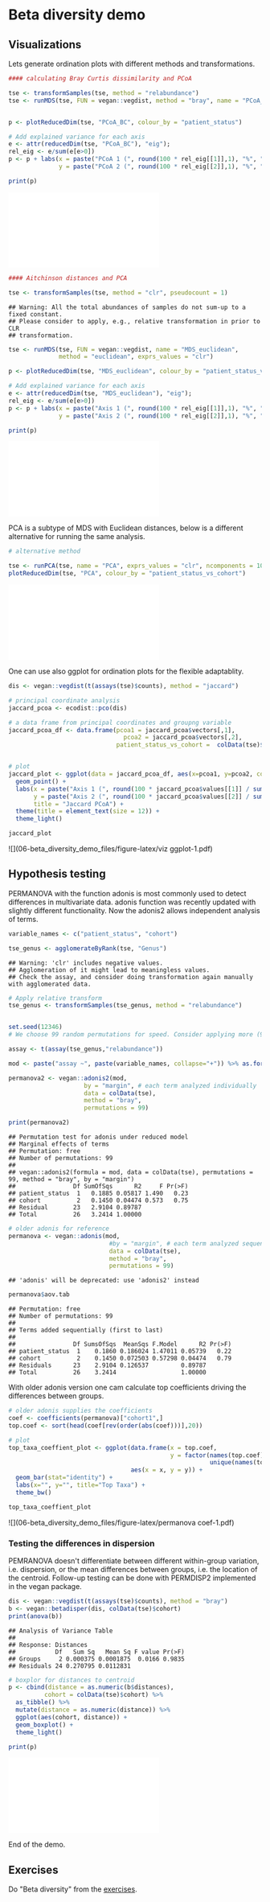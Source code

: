 # Beta diversity demo 



## Visualizations

Lets generate ordination plots with different methods and transformations.



```r
#### calculating Bray Curtis dissimilarity and PCoA

tse <- transformSamples(tse, method = "relabundance")
tse <- runMDS(tse, FUN = vegan::vegdist, method = "bray", name = "PCoA_BC", exprs_values = "relabundance")


p <- plotReducedDim(tse, "PCoA_BC", colour_by = "patient_status")

# Add explained variance for each axis
e <- attr(reducedDim(tse, "PCoA_BC"), "eig");
rel_eig <- e/sum(e[e>0])          
p <- p + labs(x = paste("PCoA 1 (", round(100 * rel_eig[[1]],1), "%", ")", sep = ""),
              y = paste("PCoA 2 (", round(100 * rel_eig[[2]],1), "%", ")", sep = ""))

print(p)
```

![](06-beta_diversity_demo_files/figure-latex/viz1-1.pdf)<!-- --> 

```r
#### Aitchinson distances and PCA

tse <- transformSamples(tse, method = "clr", pseudocount = 1)
```

```
## Warning: All the total abundances of samples do not sum-up to a fixed constant.
## Please consider to apply, e.g., relative transformation in prior to CLR
## transformation.
```

```r
tse <- runMDS(tse, FUN = vegan::vegdist, name = "MDS_euclidean",
              method = "euclidean", exprs_values = "clr")

p <- plotReducedDim(tse, "MDS_euclidean", colour_by = "patient_status_vs_cohort")

# Add explained variance for each axis
e <- attr(reducedDim(tse, "MDS_euclidean"), "eig");
rel_eig <- e/sum(e[e>0])          
p <- p + labs(x = paste("Axis 1 (", round(100 * rel_eig[[1]],1), "%", ")", sep = ""),
              y = paste("Axis 2 (", round(100 * rel_eig[[2]],1), "%", ")", sep = ""))

print(p)
```

![](06-beta_diversity_demo_files/figure-latex/viz1-2.pdf)<!-- --> 


PCA is a subtype of MDS with Euclidean distances, below is a different alternative for running the same analysis.



```r
# alternative method 

tse <- runPCA(tse, name = "PCA", exprs_values = "clr", ncomponents = 10)
plotReducedDim(tse, "PCA", colour_by = "patient_status_vs_cohort")
```

![](06-beta_diversity_demo_files/figure-latex/viz2-1.pdf)<!-- --> 


One can use also ggplot for ordination plots for the flexible adaptablity.



```r
dis <- vegan::vegdist(t(assays(tse)$counts), method = "jaccard")

# principal coordinate analysis
jaccard_pcoa <- ecodist::pco(dis)

# a data frame from principal coordinates and groupng variable
jaccard_pcoa_df <- data.frame(pcoa1 = jaccard_pcoa$vectors[,1], 
                                pcoa2 = jaccard_pcoa$vectors[,2],
                              patient_status_vs_cohort =  colData(tse)$patient_status_vs_cohort)


# plot
jaccard_plot <- ggplot(data = jaccard_pcoa_df, aes(x=pcoa1, y=pcoa2, color = patient_status_vs_cohort)) +
  geom_point() +
  labs(x = paste("Axis 1 (", round(100 * jaccard_pcoa$values[[1]] / sum(jaccard_pcoa$values), 1), "%", ")", sep = ""),
       y = paste("Axis 2 (", round(100 * jaccard_pcoa$values[[2]] / sum(jaccard_pcoa$values), 1), "%", ")", sep = ""),
       title = "Jaccard PCoA") +
  theme(title = element_text(size = 12)) +
  theme_light()

jaccard_plot
```

![](06-beta_diversity_demo_files/figure-latex/viz ggplot-1.pdf)<!-- --> 

## Hypothesis testing

PERMANOVA with the function adonis is most commonly used to detect differences in multivariate data. 
adonis function was recently updated with slightly different functionality. Now the adonis2 allows independent analysis of terms.


```r
variable_names <- c("patient_status", "cohort")

tse_genus <- agglomerateByRank(tse, "Genus")
```

```
## Warning: 'clr' includes negative values.
## Agglomeration of it might lead to meaningless values.
## Check the assay, and consider doing transformation again manually with agglomerated data.
```

```r
# Apply relative transform
tse_genus <- transformSamples(tse_genus, method = "relabundance")


set.seed(12346)
# We choose 99 random permutations for speed. Consider applying more (999 or 9999) 

assay <- t(assay(tse_genus,"relabundance"))

mod <- paste("assay ~", paste(variable_names, collapse="+")) %>% as.formula()

permanova2 <- vegan::adonis2(mod,
                     by = "margin", # each term analyzed individually
                     data = colData(tse),
                     method = "bray",
                     permutations = 99)

print(permanova2)
```

```
## Permutation test for adonis under reduced model
## Marginal effects of terms
## Permutation: free
## Number of permutations: 99
## 
## vegan::adonis2(formula = mod, data = colData(tse), permutations = 99, method = "bray", by = "margin")
##                Df SumOfSqs      R2     F Pr(>F)
## patient_status  1   0.1885 0.05817 1.490   0.23
## cohort          2   0.1450 0.04474 0.573   0.75
## Residual       23   2.9104 0.89787             
## Total          26   3.2414 1.00000
```

```r
# older adonis for reference
permanova <- vegan::adonis(mod,
                            #by = "margin", # each term analyzed sequentially
                            data = colData(tse),
                            method = "bray",
                            permutations = 99)
```

```
## 'adonis' will be deprecated: use 'adonis2' instead
```

```r
permanova$aov.tab
```

```
## Permutation: free
## Number of permutations: 99
## 
## Terms added sequentially (first to last)
## 
##                Df SumsOfSqs  MeanSqs F.Model      R2 Pr(>F)
## patient_status  1    0.1860 0.186024 1.47011 0.05739   0.22
## cohort          2    0.1450 0.072503 0.57298 0.04474   0.79
## Residuals      23    2.9104 0.126537         0.89787       
## Total          26    3.2414                  1.00000
```


With older adonis version one cam calculate top coefficients driving the differences between groups.



```r
# older adonis supplies the coefficients
coef <- coefficients(permanova)["cohort1",]
top.coef <- sort(head(coef[rev(order(abs(coef)))],20))

# plot 
top_taxa_coeffient_plot <- ggplot(data.frame(x = top.coef,
                                             y = factor(names(top.coef),
                                                        unique(names(top.coef)))),
                                  aes(x = x, y = y)) +
  geom_bar(stat="identity") +
  labs(x="", y="", title="Top Taxa") +
  theme_bw()

top_taxa_coeffient_plot
```

![](06-beta_diversity_demo_files/figure-latex/permanova coef-1.pdf)<!-- --> 

### Testing the differences in dispersion

PEMRANOVA doesn't differentiate between different within-group variation, i.e. dispersion, or the mean differences between groups, i.e. the location of the centroid. 
Follow-up testing can be done with PERMDISP2 implemented in the vegan package.



```r
dis <- vegan::vegdist(t(assays(tse)$counts), method = "bray")
b <- vegan::betadisper(dis, colData(tse)$cohort)
print(anova(b))
```

```
## Analysis of Variance Table
## 
## Response: Distances
##           Df   Sum Sq   Mean Sq F value Pr(>F)
## Groups     2 0.000375 0.0001875  0.0166 0.9835
## Residuals 24 0.270795 0.0112831
```

```r
# boxplor for distances to centroid
p <- cbind(distance = as.numeric(b$distances),
          cohort = colData(tse)$cohort) %>% 
  as_tibble() %>% 
  mutate(distance = as.numeric(distance)) %>% 
  ggplot(aes(cohort, distance)) + 
  geom_boxplot() +
  theme_light()

print(p)
```

![](06-beta_diversity_demo_files/figure-latex/dispersion-1.pdf)<!-- --> 

End of the demo.



## Exercises

Do "Beta diversity" from the [exercises](https://microbiome.github.io/OMA/exercises.html).
